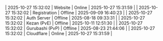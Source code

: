 | 2025-10-27 15:32:02 | Website | Online | 2025-10-27 15:31:59 |
| 2025-10-27 15:32:02 | Registration | Offline | 2025-09-09 16:40:23 |
| 2025-10-27 15:32:02 | Auth Server | Offline | 2025-08-18 09:33:31 |
| 2025-10-27 15:32:02 | Kezan (PvE) | Offline | 2025-10-11 12:51:30 |
| 2025-10-27 15:32:02 | Gurubashi (PvP) | Offline | 2025-08-23 21:44:06 |
| 2025-10-27 15:32:02 | Cloudflare | Online | 2025-10-27 15:31:59 |
